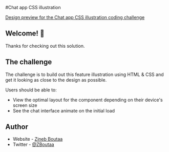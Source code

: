 #Chat app CSS illustration

[Design preview for the Chat app CSS illustration coding challenge](design/desktop-preview.jpg)

## Welcome! 👋

Thanks for checking out this solution.

## The challenge

The challenge is to build out this feature illustration using HTML & CSS and get it looking as close to the design as possible.

Users should be able to:

- View the optimal layout for the component depending on their device's screen size
- See the chat interface animate on the initial load

## Author

- Website - [Zineb Boutaa](https://zineb-bou.github.io/)
- Twitter - [@ZBoutaa](https://twitter.com/ZBoutaa)
